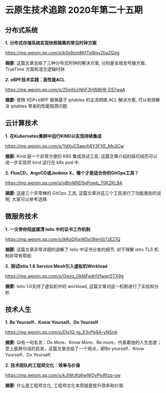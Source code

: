 # 云原生技术追踪 2020年第二十五期

## 分布式系统

**1.** **分布式存储系统实现快照隔离的常见时钟方案**

https://mp.weixin.qq.com/s/b3s9zm8KfTxIRqvZbaZQdg

**摘要:** 这篇文章总结了三种分布式时钟的解决方案, 分别是全局发号器方案、TrueTime 方案和混合逻辑时钟.

**2.** **eBPF技术实践：高性能ACL**

https://mp.weixin.qq.com/s/25mhUrNhF3HW8H6-ES7waA

**摘要:** 使用 XDP+eBPF 替换基于 iptables 的主流网络 ACL 解决方案, 可以有效解决 iptables 带来的性能瓶颈问题.

## 云计算技术

**1.** **在Kubernetes集群中运行KIND以实现持续集成**

https://mp.weixin.qq.com/s/YdXuCSaevh4Y3FXE_Mu3Cw

**摘要:** Kind 是一个非常方便的 K8S 集成测试工具, 这篇文章介绍的踩坑经历可以进一步实现将 kind 运行在 k8s pod 中.

**2.** **FluxCD、ArgoCD或Jenkins X，哪个才是适合你的GitOps工具？**

https://mp.weixin.qq.com/s/vBtnM9DSePowb_70KZKL9A

**摘要:** 这是三个非常棒的 GitOps 工具, 这篇文章对这三个工具进行了功能类别的说明, 大家可以参考选择.

## 微服务技术

**1.** **一文带你彻底厘清 Isito 中的证书工作机制**

https://mp.weixin.qq.com/s/jkKoDXwW5x08enGi7zEZ1Q

**摘要:** 这篇文章非常详细的讲解了 Istio 中证书分发的细节, 对于理解 istio TLS 机制非常有帮助.

**2.** **测试Istio 1.6 Service Mesh引入虚拟机Workload**

https://mp.weixin.qq.com/s/Gwxz_OkMFedHVfwqn5TX9g

**摘要:** Istio 1.6支持了虚拟机中的 workload, 这篇文章对这一机制进行了实验和分析.

## 技术人生

**1.** **Be Yourself、Know Yourself、Do Yourself**

https://mp.weixin.qq.com/s/DIx1Q-tg_E3vPb8A-yNSnA

**摘要:** Qi有一句名言：Do More、Know More、Be more，代表着他的人生态度；受上面两句话的启发，这篇文章总结了一个观点，即Be yourself、Know Yourself、Do Yourself.

**2.** **技术团队的工程师文化：效率与价值**

https://mp.weixin.qq.com/s/kJlWcKq6wWOyPjyRfzq-ow

**摘要:** 什么是工程师文化, 工程师文化本质就是提升效率和价值.

